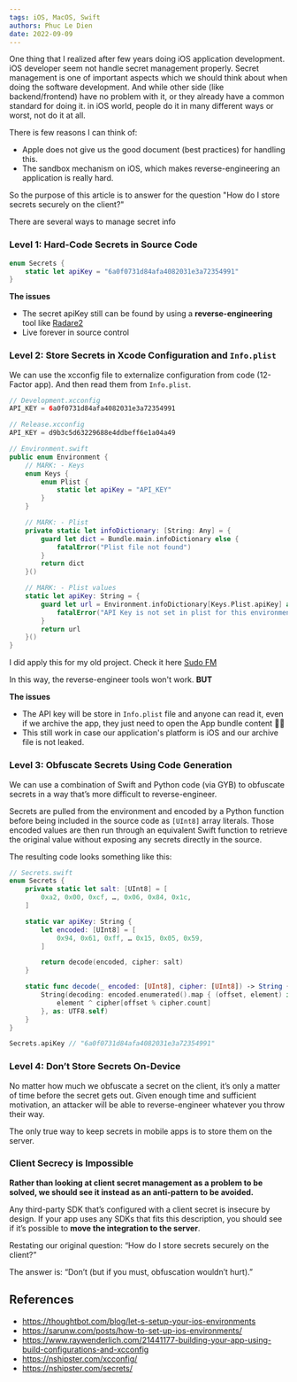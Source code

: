 ```yaml
---
tags: iOS, MacOS, Swift
authors: Phuc Le Dien
date: 2022-09-09
---
```


One thing that I realized after few years doing iOS application development. iOS developer seem not handle secret management properly. Secret management is one of important aspects which we should think about when doing the software development. And while other side (like backend/frontend) have no problem with it, or they already have a common standard for doing it. in iOS world, people do it in many different ways or worst, not do it at all.

There is few reasons I can think of:

- Apple does not give us the good document (best practices) for handling this.
- The sandbox mechanism on iOS, which makes reverse-engineering an application is really hard.

So the purpose of this article is to answer for the question "How do I store secrets securely on the client?"

There are several ways to manage secret info

### Level 1: Hard-Code Secrets in Source Code
```swift
enum Secrets {
    static let apiKey = "6a0f0731d84afa4082031e3a72354991"
}
```

**The issues**

- The secret apiKey still can be found by using a **reverse-engineering** tool like [Radare2](https://rada.re/)
- Live forever in source control

### Level 2: Store Secrets in Xcode Configuration and `Info.plist`
We can use the xcconfig file to externalize configuration from code (12-Factor app). And then read them from `Info.plist`.

```swift
// Development.xcconfig
API_KEY = 6a0f0731d84afa4082031e3a72354991

// Release.xcconfig
API_KEY = d9b3c5d63229688e4ddbeff6e1a04a49
```

```swift
// Environment.swift
public enum Environment {
    // MARK: - Keys
    enum Keys {
        enum Plist {
            static let apiKey = "API_KEY"
        }
    }

    // MARK: - Plist
    private static let infoDictionary: [String: Any] = {
        guard let dict = Bundle.main.infoDictionary else {
            fatalError("Plist file not found")
        }
        return dict
    }()

    // MARK: - Plist values
    static let apiKey: String = {
        guard let url = Environment.infoDictionary[Keys.Plist.apiKey] as? String else {
            fatalError("API Key is not set in plist for this environment")
        }
        return url
    }()
}
```

I did apply this for my old project. Check it here [Sudo FM](https://github.com/dwarvesf/sudo-fm-macos)

In this way, the reverse-engineer tools won't work. **BUT**

**The issues**

- The API key will be store in `Info.plist` file and anyone can read it, even if we archive the app, they just need to open the App bundle content 🤦‍♂
- This still work in case our application's platform is iOS and our archive file is not leaked.

### Level 3: Obfuscate Secrets Using Code Generation
We can use a combination of Swift and Python code (via GYB) to obfuscate secrets in a way that’s more difficult to reverse-engineer.

Secrets are pulled from the environment and encoded by a Python function before being included in the source code as `[UInt8]` array literals. Those encoded values are then run through an equivalent Swift function to retrieve the original value without exposing any secrets directly in the source.

The resulting code looks something like this:

```swift
// Secrets.swift
enum Secrets {
    private static let salt: [UInt8] = [
        0xa2, 0x00, 0xcf, …, 0x06, 0x84, 0x1c,
    ]

    static var apiKey: String {
        let encoded: [UInt8] = [
            0x94, 0x61, 0xff, … 0x15, 0x05, 0x59,
        ]

        return decode(encoded, cipher: salt)
    }

    static func decode(_ encoded: [UInt8], cipher: [UInt8]) -> String {
        String(decoding: encoded.enumerated().map { (offset, element) in
            element ^ cipher[offset % cipher.count]
        }, as: UTF8.self)
    }
}

Secrets.apiKey // "6a0f0731d84afa4082031e3a72354991"
```

### Level 4: Don’t Store Secrets On-Device
No matter how much we obfuscate a secret on the client, it’s only a matter of time before the secret gets out. Given enough time and sufficient motivation, an attacker will be able to reverse-engineer whatever you throw their way.

The only true way to keep secrets in mobile apps is to store them on the server.

### Client Secrecy is Impossible
**Rather than looking at client secret management as a problem to be solved, we should see it instead as an anti-pattern to be avoided.**

Any third-party SDK that’s configured with a client secret is insecure by design. If your app uses any SDKs that fits this description, you should see if it’s possible to **move the integration to the server**.

Restating our original question: “How do I store secrets securely on the client?”

The answer is: “Don’t (but if you must, obfuscation wouldn’t hurt).”

## References
- https://thoughtbot.com/blog/let-s-setup-your-ios-environments
- https://sarunw.com/posts/how-to-set-up-ios-environments/
- https://www.raywenderlich.com/21441177-building-your-app-using-build-configurations-and-xcconfig
- https://nshipster.com/xcconfig/
- https://nshipster.com/secrets/
